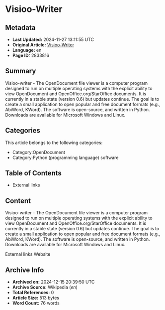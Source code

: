 # Visioo-Writer

## Metadata
- **Last Updated:** 2024-11-27 13:11:55 UTC
- **Original Article:** [Visioo-Writer](https://en.wikipedia.org/wiki/Visioo-Writer)
- **Language:** en
- **Page ID:** 2833816

## Summary
Visioo-writer - The OpenDocument file viewer is a computer program designed to run on multiple operating systems with the explicit ability to view OpenDocument and OpenOffice.org/StarOffice documents. It is currently in a stable state (version 0.6) but updates continue. The goal is to create a small application to open popular and free document formats (e.g., AbiWord, KWord).  The software is open-source, and written in Python.  Downloads are available for Microsoft Windows and Linux.

## Categories
This article belongs to the following categories:

- Category:OpenDocument
- Category:Python (programming language) software

## Table of Contents

- External links

## Content

Visioo-writer - The OpenDocument file viewer is a computer program designed to run on multiple operating systems with the explicit ability to view OpenDocument and OpenOffice.org/StarOffice documents. It is currently in a stable state (version 0.6) but updates continue. The goal is to create a small application to open popular and free document formats (e.g., AbiWord, KWord).  The software is open-source, and written in Python.  Downloads are available for Microsoft Windows and Linux.

External links
Website

## Archive Info
- **Archived on:** 2024-12-15 20:39:50 UTC
- **Archive Source:** Wikipedia (_en_)
- **Total References:** 0
- **Article Size:** 513 bytes
- **Word Count:** 76 words
